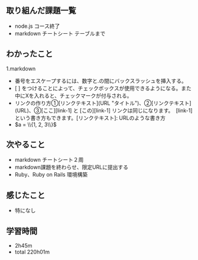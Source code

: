 ## 取り組んだ課題一覧
- node.js コース終了
- markdown チートシート テーブルまで
## わかったこと
1.markdown
- 番号をエスケープするには、数字と.の間にバックスラッシュを挿入する。
- \[ ] をつけることによって、チェックボックスが使用できるようになる。また中にXを入れると、チェックマークが付与される。
- リンクの作り方①\[リンクテキスト](URL "タイトル")、②\[リンクテキスト](URL)、③[ここ][link-1] と [この][link-1] リンクは同じになります。　[link-1] という書き方もできます。[リンクテキスト]: URLのような書き方
- $a = \\{1, 2, 3\\}$
## 次やること
- markdown チートシート２周
- markdown課題を終わらせ、限定URLに提出する
- Ruby、Ruby on Rails 環境構築
## 感じたこと
- 特になし
## 学習時間
- 2h45m
- total 220h01m
